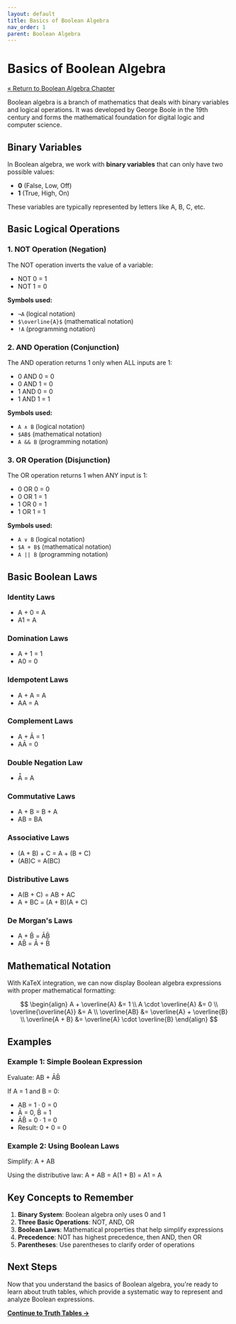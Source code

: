 ```yaml
---
layout: default
title: Basics of Boolean Algebra
nav_order: 1
parent: Boolean Algebra
---
```


# Basics of Boolean Algebra

[&laquo; Return to Boolean Algebra Chapter](index.md)

Boolean algebra is a branch of mathematics that deals with binary variables and logical operations. It was developed by George Boole in the 19th century and forms the mathematical foundation for digital logic and computer science.

## Binary Variables

In Boolean algebra, we work with **binary variables** that can only have two possible values:
- **0** (False, Low, Off)
- **1** (True, High, On)

These variables are typically represented by letters like A, B, C, etc.

## Basic Logical Operations

### 1. NOT Operation (Negation)

The NOT operation inverts the value of a variable:
- NOT 0 = 1
- NOT 1 = 0

**Symbols used:**
- `¬A` (logical notation)
- `$\overline{A}$` (mathematical notation)
- `!A` (programming notation)

### 2. AND Operation (Conjunction)

The AND operation returns 1 only when ALL inputs are 1:
- 0 AND 0 = 0
- 0 AND 1 = 0
- 1 AND 0 = 0
- 1 AND 1 = 1

**Symbols used:**
- `A ∧ B` (logical notation)
- `$AB$` (mathematical notation)
- `A && B` (programming notation)

### 3. OR Operation (Disjunction)

The OR operation returns 1 when ANY input is 1:
- 0 OR 0 = 0
- 0 OR 1 = 1
- 1 OR 0 = 1
- 1 OR 1 = 1

**Symbols used:**
- `A ∨ B` (logical notation)
- `$A + B$` (mathematical notation)
- `A || B` (programming notation)

## Basic Boolean Laws

### Identity Laws
- A + 0 = A
- A1 = A

### Domination Laws
- A + 1 = 1
- A0 = 0

### Idempotent Laws
- A + A = A
- AA = A

### Complement Laws
- A + Ā = 1
- AĀ = 0

### Double Negation Law
- Ā̄ = A

### Commutative Laws
- A + B = B + A
- AB = BA

### Associative Laws
- (A + B) + C = A + (B + C)
- (AB)C = A(BC)

### Distributive Laws
- A(B + C) = AB + AC
- A + BC = (A + B)(A + C)

### De Morgan's Laws
- A + B̄ = ĀB̄
- AB̄ = Ā + B̄

## Mathematical Notation

With KaTeX integration, we can now display Boolean algebra expressions with proper mathematical formatting:

$$
\begin{align}
A + \overline{A} &= 1 \\
A \cdot \overline{A} &= 0 \\
\overline{\overline{A}} &= A \\
\overline{AB} &= \overline{A} + \overline{B} \\
\overline{A + B} &= \overline{A} \cdot \overline{B}
\end{align}
$$

## Examples

### Example 1: Simple Boolean Expression
Evaluate: AB + ĀB̄

If A = 1 and B = 0:
- AB = 1 · 0 = 0
- Ā = 0, B̄ = 1
- ĀB̄ = 0 · 1 = 0
- Result: 0 + 0 = 0

### Example 2: Using Boolean Laws
Simplify: A + AB

Using the distributive law:
A + AB = A(1 + B) = A1 = A

## Key Concepts to Remember

1. **Binary System**: Boolean algebra only uses 0 and 1
2. **Three Basic Operations**: NOT, AND, OR
3. **Boolean Laws**: Mathematical properties that help simplify expressions
4. **Precedence**: NOT has highest precedence, then AND, then OR
5. **Parentheses**: Use parentheses to clarify order of operations

## Next Steps

Now that you understand the basics of Boolean algebra, you're ready to learn about truth tables, which provide a systematic way to represent and analyze Boolean expressions.

**[Continue to Truth Tables →](truth-tables.md)**
